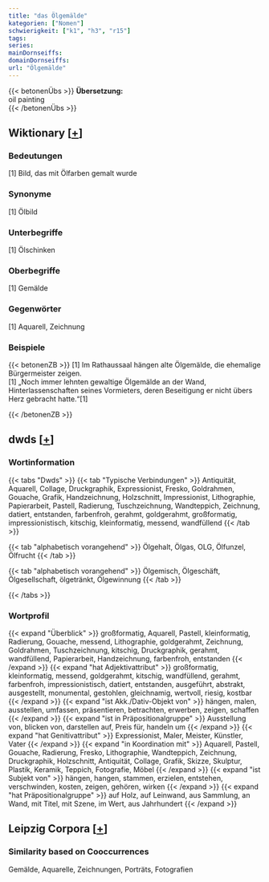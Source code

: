 ```yaml
---
title: "das Ölgemälde"
kategorien: ["Nomen"]
schwierigkeit: ["k1", "h3", "r15"]
tags:
series:
mainDornseiffs:
domainDornseiffs:
url: "Ölgemälde"
---
```


{{< betonenÜbs >}}
**Übersetzung:**  
oil painting  
{{< /betonenÜbs >}}

## Wiktionary [[+](https://de.wiktionary.org/wiki/Ölgemälde)]

### Bedeutungen
[1]  Bild, das mit Ölfarben gemalt wurde  

### Synonyme
[1] Ölbild  

### Unterbegriffe
[1] Ölschinken  

### Oberbegriffe
[1] Gemälde  

### Gegenwörter
[1] Aquarell, Zeichnung  

### Beispiele
{{< betonenZB >}}
[1] Im Rathaussaal hängen alte Ölgemälde, die ehemalige Bürgermeister zeigen.  
[1] „Noch immer lehnten gewaltige Ölgemälde an der Wand, Hinterlassenschaften seines Vormieters, deren Beseitigung er nicht übers Herz gebracht hatte.“[1]  

{{< /betonenZB >}}


## dwds [[+](https://www.dwds.de/wb/Ölgemälde)]

### Wortinformation
{{< tabs "Dwds" >}}
{{< tab "Typische Verbindungen" >}}
Antiquität, Aquarell, Collage, Druckgraphik, Expressionist, Fresko, Goldrahmen, Gouache, Grafik, Handzeichnung, Holzschnitt, Impressionist, Lithographie, Papierarbeit, Pastell, Radierung, Tuschzeichnung, Wandteppich, Zeichnung, datiert, entstanden, farbenfroh, gerahmt, goldgerahmt, großformatig, impressionistisch, kitschig, kleinformatig, messend, wandfüllend
{{< /tab >}}

{{< tab "alphabetisch vorangehend" >}}
Ölgehalt, Ölgas, OLG, Ölfunzel, Ölfrucht
{{< /tab >}}

{{< tab "alphabetisch vorangehend" >}}
Ölgemisch, Ölgeschäft, Ölgesellschaft, ölgetränkt, Ölgewinnung
{{< /tab >}}

{{< /tabs >}}

### Wortprofil
{{< expand "Überblick" >}} großformatig, Aquarell, Pastell, kleinformatig, Radierung, Gouache, messend, Lithographie, goldgerahmt, Zeichnung, Goldrahmen, Tuschzeichnung, kitschig, Druckgraphik, gerahmt, wandfüllend, Papierarbeit, Handzeichnung, farbenfroh, entstanden {{< /expand >}}
{{< expand "hat Adjektivattribut" >}} großformatig, kleinformatig, messend, goldgerahmt, kitschig, wandfüllend, gerahmt, farbenfroh, impressionistisch, datiert, entstanden, ausgeführt, abstrakt, ausgestellt, monumental, gestohlen, gleichnamig, wertvoll, riesig, kostbar {{< /expand >}}
{{< expand "ist Akk./Dativ-Objekt von" >}} hängen, malen, ausstellen, umfassen, präsentieren, betrachten, erwerben, zeigen, schaffen {{< /expand >}}
{{< expand "ist in Präpositionalgruppe" >}} Ausstellung von, blicken von, darstellen auf, Preis für, handeln um {{< /expand >}}
{{< expand "hat Genitivattribut" >}} Expressionist, Maler, Meister, Künstler, Vater {{< /expand >}}
{{< expand "in Koordination mit" >}} Aquarell, Pastell, Gouache, Radierung, Fresko, Lithographie, Wandteppich, Zeichnung, Druckgraphik, Holzschnitt, Antiquität, Collage, Grafik, Skizze, Skulptur, Plastik, Keramik, Teppich, Fotografie, Möbel {{< /expand >}}
{{< expand "ist Subjekt von" >}} hängen, hangen, stammen, erzielen, entstehen, verschwinden, kosten, zeigen, gehören, wirken {{< /expand >}}
{{< expand "hat Präpositionalgruppe" >}} auf Holz, auf Leinwand, aus Sammlung, an Wand, mit Titel, mit Szene, im Wert, aus Jahrhundert {{< /expand >}}

## Leipzig Corpora [[+](https://corpora.uni-leipzig.de/en/res?word=Ölgemälde&corpusId=deu_newscrawl-public_2018)]


### Similarity based on Cooccurrences
Gemälde, Aquarelle, Zeichnungen, Porträts, Fotografien

